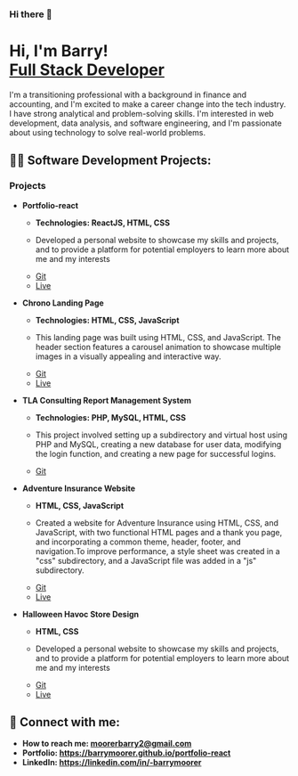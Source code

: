 ### Hi there 👋

<h1>Hi, I'm Barry! <br/><a href="https://www.linkedin.com/in/-barrymoorer/">Full Stack Developer</a></h1>
 
<p>I'm a transitioning professional with a background in finance and accounting, and I'm excited to make a career change into the tech industry. I have strong analytical and problem-solving skills. I'm interested in web development, data analysis, and software engineering, and I'm passionate about using technology to solve real-world problems.</p>

<h2>👨‍💻 Software Development Projects:</h2>
 

<h3>Projects</h3>
 
- <b>Portfolio-react</b> 
  - <b>Technologies: ReactJS, HTML, CSS</b>
  - <p>Developed a personal website to showcase my skills and projects, and to provide a platform for potential employers to learn more about me and my interests </p>
  - <a href=https://github.com/BarryMoorer/portfolio-react>Git</a>
  - <a href=https://github.com/BarryMoorer/portfolio-react>Live</a>
  


- <b>Chrono Landing Page</b>
  - <b>Technologies: HTML, CSS, JavaScript</b>
  - <p>This landing page was built using HTML, CSS, and JavaScript. The header section features a carousel animation to showcase multiple images in a visually appealing and interactive way. </p>
  - <a href=https://github.com/BarryMoorer/ChronoLandingPage>Git</a>
  - <a href=https://barrymoorer.github.io/ChronoLandingPage/>Live</a>


- <b>TLA Consulting Report Management System</b>
  - <b>Technologies: PHP, MySQL, HTML, CSS</b>
  - <p>This project involved setting up a subdirectory and virtual host using PHP and MySQL, creating a new database for user data, modifying the login function, and creating a new page for successful logins. </p>
  - <a href=https://github.com/BarryMoorer/TLA-Consulting>Git</a>


- <b>Adventure Insurance Website</b>
  - <b>HTML, CSS, JavaScript</b>
  - <p>Created a website for Adventure Insurance using HTML, CSS, and JavaScript, with two functional HTML pages and a thank you page, and incorporating a common theme, header, footer, and navigation.To improve performance, a style sheet was created in a "css" subdirectory, and a JavaScript file was added in a "js" subdirectory. </p>
  - <a href=https://github.com/BarryMoorer/AdventureInsurance-Static-Page>Git</a>
  - <a href=https://github.com/BarryMoorer/AdventureInsurance>Live</a>


- <b>Halloween Havoc Store Design</b>
  - <b>HTML, CSS</b>
  - <p>Developed a personal website to showcase my skills and projects, and to provide a platform for potential employers to learn more about me and my interests </p>
  - <a href=https://github.com/BarryMoorer/HalloweenStore>Git</a>
  - <a href=https://barrymoorer.github.io/HalloweenStore/>Live</a>


<h2> 🤳 Connect with me:</h2>

- <b>How to reach me: moorerbarry2@gmail.com</b>
- <b>Portfolio: https://barrymoorer.github.io/portfolio-react</b>
- <b>LinkedIn: https://linkedin.com/in/-barrymoorer</b>


<!--
**BarryMoorer/BarryMoorer** is a ✨ _special_ ✨ repository because its `README.md` (this file) appears on your GitHub profile.


